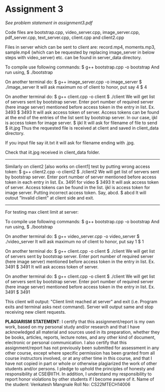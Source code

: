 # Assignment 3

*See problem statement in assignment3.pdf*

Code files are bootstrap.cpp, video_server.cpp, image_server.cpp, pdf_server.cpp, text_server.cpp, client.cpp and client2.cpp

Files in server which can be sent to client are: record.mp4, moments.mp3, sample.mp4 (which can be requested by replacing image_server in below steps with video_server) etc. can be found in server_data directory.

To compile use following commands:
$ g++ bootstrap.cpp -o bootstrap
And run using,
$ ./bootstrap

On another terminal do:
$ g++ image_server.cpp -o image_server
$ ./image_server
It will ask maximum no of client to honor, put say 4
$ 4

On another terminal do:
$ g++ client.cpp -o client
$ ./client
We will get list of servers sent by bootstrap server. Enter port number of required server (here image server) mentioned before access token in the entry in list. Ex. 3493
$ 3493
It will ask access token of server. Access tokens can be found at the end of the entries of the list sent by bootstrap server. In our case, ijkl is access token for image server.
$ ijkl
It will ask for filename of file to send
$ iit.jpg
Thus the requested file is received at client and saved in client_data directory.

If you input file say iit.txt it will ask for filename ending with .jpg.

Check that iit.jpg received in client_data folder.

-------------------------------------------------------

Similarly on client2 [also works on client1] test by putting wrong access token:
$ g++ client2.cpp -o client2
$ ./client2
We will get list of servers sent by bootstrap server. Enter port number of server mentioned before access token in each entry in list. Ex. 3491 for video
$ 3493
It will ask access token of server. Access tokens can be found in the list. ijkl is access token for image server. Putting incorrect access token. Say, abcd.
$ abcd
It will outout "Invalid client" at client side and exit.

-------------------------------------------------------

For testing max client limit at server:

To compile use following commands:
$ g++ bootstrap.cpp -o bootstrap
And run using,
$ ./bootstrap

On another terminal do:
$ g++ video_server.cpp -o video_server
$ ./video_server
It will ask maximum no of client to honor, put say 1
$ 1

On another terminal do:
$ g++ client.cpp -o client
$ ./client
We will get list of servers sent by bootstrap server. Enter port number of required server (here image server) mentioned before access token in the entry in list. Ex. 3491
$ 3491
It will ask access token of server.

On another terminal do:
$ g++ client.cpp -o client
$ ./client
We will get list of servers sent by bootstrap server. Enter port number of required server (here image server) mentioned before access token in the entry in list. Ex. 3491
$ 3491

This client will output: "Client limit reached at server" and exit (i.e. Program exits and terminal asks next command).
Server will output same and stop receiving new client requests.


**PLAGIARISM STATEMENT**: I certify that this assignment/report is my own work, based on my personal study and/or research and that I have acknowledged all material and sources used in its preparation, whether they be books, articles, reports, lecture notes, and any other kind of document, electronic or personal communication. I also certify that this assignment/report has not previously been submitted for assessment in any other course, except where specific permission has been granted from all course instructors involved, or at any other time in this course, and that I have not copied in part or whole or otherwise plagiarized the work of other students and/or persons. I pledge to uphold the principles of honesty and responsibility at CSE@IITH. In addition, I understand my responsibility to report honor violations by other students if I become aware of it.
Name of the student: Venkatesh Mangnale
Roll No: CS22MTECH14006
